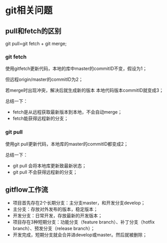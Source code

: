 # git相关问题

## pull和fetch的区别

git pull=git fetch + git merge;

### git fetch
使用gitfetch更新代码，本地的库中master的commitID不变，假设为1；

但远程origin/master的commitID为2；

若merge时出现冲突，解决后就生成新的版本 本地代码版本commitID就变成3；

总结一下：
- fetch是从远程获取最新版本到本地，不会自动merge；
- fetch能获得远程新的分支；

### git pull
使用git pull更新代码，本地库的master的commitID都变成2；

总结一下：
- git pull 会将本地库更新致最新状态；
- git pull 不会获得远程新的分支；

## gitflow工作流

- 项目首先存在2个长期分支：主分支master，和开发分支develop；
- 主分支：存放对外发布的版本，稳定版本；
- 开发分支：日常开发，存放最新的开发版本；
- 项目存在3种短期分支：功能分支（feature branch）、补丁分支（hotfix branch）、预发分支（release branch）；
- 开发完成，短期分支就会合并进develop或master。然后就被删除；
